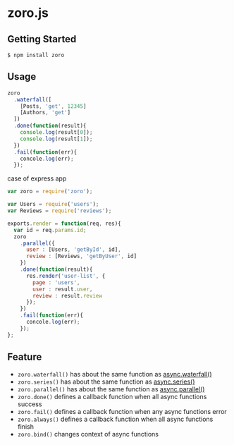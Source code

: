 # zoro.js

## Getting Started

```shell
$ npm install zoro
```

## Usage

```js
zoro
  .waterfall([
    [Posts, 'get', 12345]
    [Authors, 'get']
  ])
  .done(function(result){
    console.log(result[0]);
    console.log(result[1]);
  })
  .fail(function(err){
    concole.log(err);
  });
```

case of express app

```js
var zoro = require('zoro');

var Users = require('users');
var Reviews = require('reviews');

exports.render = function(req, res){
  var id = req.params.id;
  zoro
    .parallel({
      user : [Users, 'getById', id],
      review : [Reviews, 'getByUser', id]
    })
    .done(function(result){
      res.render('user-list', {
        page : 'users',
        user : result.user,
        review : result.review
      });
    })
    .fail(function(err){
      concole.log(err);
    });
};
```

## Feature

* `zoro.waterfall()` has about the same function as [async.waterfall()](https://github.com/caolan/async#waterfall)
* `zoro.series()` has about the same function as [async.series()](https://github.com/caolan/async#seriestasks-callback)
* `zoro.parallel()` has about the same function as [async.parallel()](https://github.com/caolan/async#paralleltasks-callback)
* `zoro.done()` defines a callback function when all async functions success
* `zoro.fail()` defines a callback function when any async functions error
* `zoro.always()` defines a callback function when all async functions finish
* `zoro.bind()` changes context of async functions
